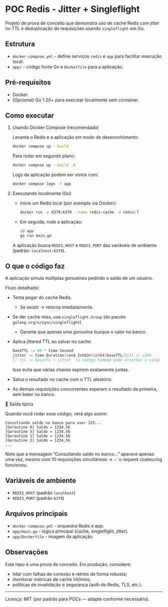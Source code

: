 # POC Redis - Jitter + Singleflight

Projeto de prova de conceito que demonstra uso de cache Redis com jitter no TTL e deduplicação de requisições usando `singleflight` em Go.

## Estrutura

- `docker-compose.yml` - define serviços `redis` e `app` para facilitar execução local.
- `app/` - código fonte Go e `Dockerfile` para a aplicação.

## Pré-requisitos

- Docker.
- (Opcional) Go 1.20+ para executar localmente sem container.

## Como executar

1) Usando Docker Compose (recomendado)

   Levanta o Redis e a aplicação em modo de desenvolvimento:

   ```bash
   docker compose up --build
   ```

   Para rodar em segundo plano:

   ```bash
   docker compose up --build -d
   ```

   Logs da aplicação podem ser vistos com:

   ```bash
   docker compose logs -f app
   ```

2) Executando localmente (Go)

   - Inicie um Redis local (por exemplo via Docker):

     ```bash
     docker run -p 6379:6379 --name redis-cache -d redis:7
     ```

   - Em seguida, rode a aplicação:

     ```bash
     cd app
     go run main.go
     ```

   A aplicação busca `REDIS_HOST` e `REDIS_PORT` das variáveis de ambiente (padrão: `localhost:6379`).

## O que o código faz

A aplicação simula múltiplas goroutines pedindo o saldo de um usuário.

Fluxo detalhado:

- Tenta pegar do cache Redis.
  - Se existir → retorna imediatamente.

- Se der cache miss, usa `singleflight.Group` (do pacote `golang.org/x/sync/singleflight`)
  - Garante que apenas uma goroutine busque o valor no banco.

- Aplica jittered TTL ao salvar no cache:

  ```go
  baseTTL := 60 * time.Second
  jitter := time.Duration(rand.Int63n(int64(baseTTL/5))) // ±20%
  // ttl := baseTTL + jitter  (o código também pode alternar o sinal aleatoriamente)
  ```

  Isso evita que várias chaves expirem exatamente juntas.

- Salva o resultado no cache com o TTL aleatório.

- As demais requisições concorrentes esperam o resultado da primeira, sem bater no banco.

🧪 Saída típica

Quando você rodar esse código, verá algo assim:

```
Consultando saldo no banco para user 123...
[Goroutine 0] Saldo = 1234.56
[Goroutine 3] Saldo = 1234.56
[Goroutine 1] Saldo = 1234.56
[Goroutine 2] Saldo = 1234.56
...
```

Note que a mensagem “Consultando saldo no banco...” aparece apenas uma vez,
mesmo com 10 requisições simultâneas → ✅ o request coalescing funcionou.

## Variáveis de ambiente

- `REDIS_HOST` (padrão `localhost`)
- `REDIS_PORT` (padrão `6379`)

## Arquivos principais

- `docker-compose.yml` - orquestra Redis e app.
- `app/main.go` - lógica principal (cache, singleflight, jitter).
- `app/Dockerfile` - imagem da aplicação.

## Observações

Este repo é uma prova de conceito. Em produção, considere:

- lidar com falhas de conexão e retries de forma robusta;
- monitorar métricas de cache hit/miss;
- políticas de invalidação e segurança (auth do Redis, TLS, etc.).

---

Licença: MIT (por padrão para POCs — adapte conforme necessário).